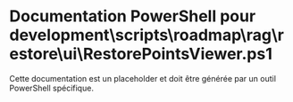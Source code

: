 # Documentation PowerShell pour development\scripts\roadmap\rag\restore\ui\RestorePointsViewer.ps1

Cette documentation est un placeholder et doit être générée par un outil PowerShell spécifique.
